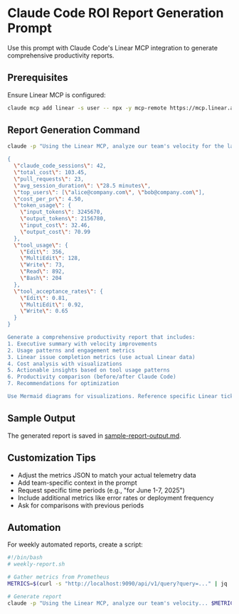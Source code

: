 # Claude Code ROI Report Generation Prompt

Use this prompt with Claude Code's Linear MCP integration to generate comprehensive productivity reports.

## Prerequisites

Ensure Linear MCP is configured:
```bash
claude mcp add linear -s user -- npx -y mcp-remote https://mcp.linear.app/sse
```

## Report Generation Command

```bash
claude -p "Using the Linear MCP, analyze our team's velocity for the last sprint and combine with these Claude Code metrics:

{
  \"claude_code_sessions\": 42,
  \"total_cost\": 103.45,
  \"pull_requests\": 23,
  \"avg_session_duration\": \"28.5 minutes\",
  \"top_users\": [\"alice@company.com\", \"bob@company.com\"],
  \"cost_per_pr\": 4.50,
  \"token_usage\": {
    \"input_tokens\": 3245670,
    \"output_tokens\": 2156780,
    \"input_cost\": 32.46,
    \"output_cost\": 70.99
  },
  \"tool_usage\": {
    \"Edit\": 356,
    \"MultiEdit\": 128,
    \"Write\": 73,
    \"Read\": 892,
    \"Bash\": 204
  },
  \"tool_acceptance_rates\": {
    \"Edit\": 0.81,
    \"MultiEdit\": 0.92,
    \"Write\": 0.65
  }
}

Generate a comprehensive productivity report that includes:
1. Executive summary with velocity improvements
2. Usage patterns and engagement metrics
3. Linear issue completion metrics (use actual Linear data)
4. Cost analysis with visualizations
5. Actionable insights based on tool usage patterns
6. Productivity comparison (before/after Claude Code)
7. Recommendations for optimization

Use Mermaid diagrams for visualizations. Reference specific Linear ticket IDs where relevant."
```

## Sample Output

The generated report is saved in [sample-report-output.md](sample-report-output.md).

## Customization Tips

- Adjust the metrics JSON to match your actual telemetry data
- Add team-specific context in the prompt
- Request specific time periods (e.g., "for June 1-7, 2025")
- Include additional metrics like error rates or deployment frequency
- Ask for comparisons with previous periods

## Automation

For weekly automated reports, create a script:

```bash
#!/bin/bash
# weekly-report.sh

# Gather metrics from Prometheus
METRICS=$(curl -s "http://localhost:9090/api/v1/query?query=..." | jq '...')

# Generate report
claude -p "Using the Linear MCP, analyze our team's velocity... $METRICS ..."
```
